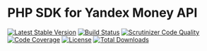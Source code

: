 PHP SDK for Yandex Money API
============================
[![Latest Stable Version](https://poser.pugx.org/lavrenov/yandex-money-api/v/stable)](https://packagist.org/packages/lavrenov/yandex-money-api)
[![Build Status](https://travis-ci.com/lavrenov/yandex-money-api.svg?branch=master)](https://travis-ci.com/lavrenov/yandex-money-api)
[![Scrutinizer Code Quality](https://scrutinizer-ci.com/g/lavrenov/yandex-money-api/badges/quality-score.png?b=master)](https://scrutinizer-ci.com/g/lavrenov/yandex-money-api/?branch=master)
[![Code Coverage](https://scrutinizer-ci.com/g/lavrenov/yandex-money-api/badges/coverage.png?b=master)](https://scrutinizer-ci.com/g/lavrenov/yandex-money-api/?branch=master)
[![License](https://poser.pugx.org/lavrenov/yandex-money-api/license)](https://packagist.org/packages/lavrenov/yandex-money-api)
[![Total Downloads](https://poser.pugx.org/lavrenov/yandex-money-api/downloads)](https://packagist.org/packages/lavrenov/yandex-money-api)
